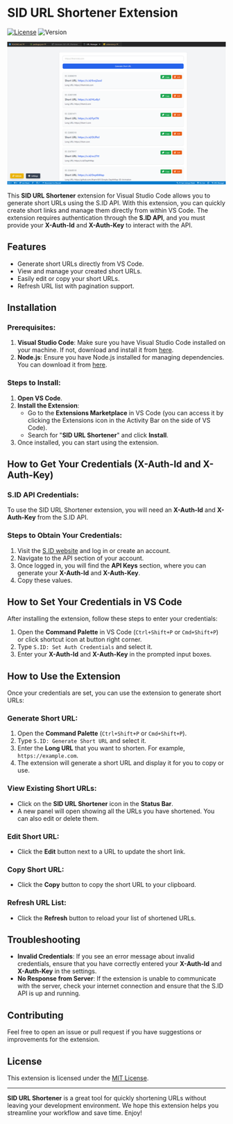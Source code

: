 # SID URL Shortener Extension

[![License](https://img.shields.io/badge/license-MIT-blue.svg)](LICENSE) ![Version](https://img.shields.io/badge/version-0.0.2-brightgreen.svg)

![Demo](demo.png)


This **SID URL Shortener** extension for Visual Studio Code allows you to generate short URLs using the S.ID API. With this extension, you can quickly create short links and manage them directly from within VS Code. The extension requires authentication through the **S.ID API**, and you must provide your **X-Auth-Id** and **X-Auth-Key** to interact with the API.

## Features
- Generate short URLs directly from VS Code.
- View and manage your created short URLs.
- Easily edit or copy your short URLs.
- Refresh URL list with pagination support.

## Installation

### Prerequisites:
1. **Visual Studio Code**: Make sure you have Visual Studio Code installed on your machine. If not, download and install it from [here](https://code.visualstudio.com/).
2. **Node.js**: Ensure you have Node.js installed for managing dependencies. You can download it from [here](https://nodejs.org/).

### Steps to Install:
1. **Open VS Code**.
2. **Install the Extension**:
    - Go to the **Extensions Marketplace** in VS Code (you can access it by clicking the Extensions icon in the Activity Bar on the side of VS Code).
    - Search for "**SID URL Shortener**" and click **Install**.
3. Once installed, you can start using the extension.

## How to Get Your Credentials (X-Auth-Id and X-Auth-Key)

### S.ID API Credentials:
To use the SID URL Shortener extension, you will need an **X-Auth-Id** and **X-Auth-Key** from the S.ID API.

### Steps to Obtain Your Credentials:
1. Visit the [S.ID website](https://s.id) and log in or create an account.
2. Navigate to the API section of your account.
3. Once logged in, you will find the **API Keys** section, where you can generate your **X-Auth-Id** and **X-Auth-Key**.
4. Copy these values.

## How to Set Your Credentials in VS Code

After installing the extension, follow these steps to enter your credentials:

1. Open the **Command Palette** in VS Code (`Ctrl+Shift+P` or `Cmd+Shift+P`) or click shortcut icon at button right corner.
2. Type `S.ID: Set Auth Credentials` and select it.
3. Enter your **X-Auth-Id** and **X-Auth-Key** in the prompted input boxes.

## How to Use the Extension

Once your credentials are set, you can use the extension to generate short URLs:

### Generate Short URL:
1. Open the **Command Palette** (`Ctrl+Shift+P` or `Cmd+Shift+P`).
2. Type `S.ID: Generate Short URL` and select it.
3. Enter the **Long URL** that you want to shorten. For example, `https://example.com`.
4. The extension will generate a short URL and display it for you to copy or use.

### View Existing Short URLs:
- Click on the **SID URL Shortener** icon in the **Status Bar**.
- A new panel will open showing all the URLs you have shortened. You can also edit or delete them.

### Edit Short URL:
- Click the **Edit** button next to a URL to update the short link.

### Copy Short URL:
- Click the **Copy** button to copy the short URL to your clipboard.

### Refresh URL List:
- Click the **Refresh** button to reload your list of shortened URLs.

## Troubleshooting

- **Invalid Credentials**: If you see an error message about invalid credentials, ensure that you have correctly entered your **X-Auth-Id** and **X-Auth-Key** in the settings.
- **No Response from Server**: If the extension is unable to communicate with the server, check your internet connection and ensure that the S.ID API is up and running.

## Contributing

Feel free to open an issue or pull request if you have suggestions or improvements for the extension.

## License

This extension is licensed under the [MIT License](LICENSE).

---

**SID URL Shortener** is a great tool for quickly shortening URLs without leaving your development environment. We hope this extension helps you streamline your workflow and save time. Enjoy!
